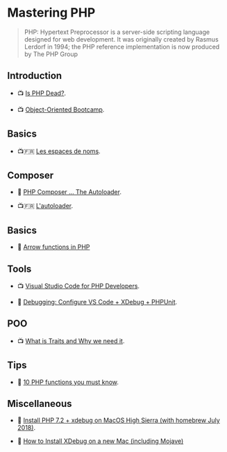 # Mastering PHP

> PHP: Hypertext Preprocessor is a server-side scripting language designed for web development. It was originally created by Rasmus Lerdorf in 1994; the PHP reference implementation is now produced by The PHP Group

## Introduction

- 📺 [Is PHP Dead?](https://www.youtube.com/watch?v=CzEwoo-Av2k).

- 📺 [Object-Oriented Bootcamp](https://laracasts.com/series/object-oriented-bootcamp-in-php).

## Basics

- 📺🇫🇷 [Les espaces de noms](https://www.youtube.com/watch?v=WHtbi8S0rkI).

## Composer

- 📖 [PHP Composer … The Autoloader](https://medium.com/tech-tajawal/php-composer-the-autoloader-d676a2f103aa).

- 📺🇫🇷 [L'autoloader](https://www.youtube.com/watch?v=pwD-xxtZ1g0).

## Basics

- 📖 [Arrow functions in PHP](https://stitcher.io/blog/short-closures-in-php)

## Tools

- 📺 [Visual Studio Code for PHP Developers](https://laracasts.com/series/visual-studio-code-for-php-developers).

- 📖 [Debugging: Configure VS Code + XDebug + PHPUnit](https://tighten.co/blog/configure-vscode-to-debug-phpunit-tests-with-xdebug).

## POO

- 📺 [What is Traits and Why we need it](https://www.youtube.com/watch?v=npPnXEjMZ0Y).

## Tips

- 📖 [10 PHP functions you must know](https://medium.com/@stefan.poeltl/10-php-functions-you-must-know-405b2f7137a5).

## Miscellaneous

- 📖 [Install PHP 7.2 + xdebug on MacOS High Sierra (with homebrew July 2018)](https://medium.com/@romaninsh/install-php-7-2-xdebug-on-macos-high-sierra-with-homebrew-july-2018-d7968fe7e8b8).

- 📖 [How to Install XDebug on a new Mac (including Mojave)](http://www.devinbaldwin.com/2018/09/27/how-to-install-xdebug-on-a-new-mac-including-mojave/)
